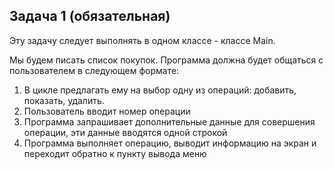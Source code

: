 ## **Задача 1 (обязательная)**

Эту задачу следует выполнять в одном классе - классе Main.

Мы будем писать список покупок. Программа должна будет общаться с пользователем в следующем формате:

1. В цикле предлагать ему на выбор одну из операций: добавить, показать, удалить.
2. Пользователь вводит номер операции
3. Программа запрашивает дополнительные данные для совершения операции, эти данные вводятся одной строкой
4. Программа выполняет операцию, выводит информацию на экран и переходит обратно к пункту вывода меню

